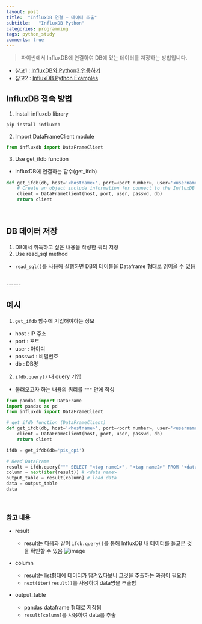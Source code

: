 ```yaml
---
layout: post
title:  "InfluxDB 연결 + 데이터 추출"
subtitle:   "InfluxDB Python"
categories: programming
tags: python_study
comments: true
---
```


> 파이썬에서 InfluxDB에 연결하여 DB에 있는 데이터를 저장하는 방법입니다.

* 참고1 : [InfluxDB와 Python3 연동하기](https://foreverhappiness.tistory.com/62)
* 참고2 : [InfluxDB Python Examples](https://influxdb-python.readthedocs.io/en/latest/examples.html)

## InfluxDB 접속 방법
1. Install influxdb library
```python
pip install influxdb
```
2. Import DataFrameClient module
```python
from influxdb import DataFrameClient  
```
3. Use get_ifdb function
  * InfluxDB에 연결하는 함수(get_ifdb)
```python
def get_ifdb(db, host='<hostname>', port=<port number>, user='<username>', passwd='<password>'):
    # Create an object include information for connect to the InfluxDB
    client = DataFrameClient(host, port, user, passwd, db)
    return client
```

<br>

## DB 데이터 저장
1. DB에서 취득하고 싶은 내용을 작성한 쿼리 저장
2. Use read_sql method
  * `read_sql()`를 사용해 실행하면 DB의 테이블을 Dataframe 형태로 읽어올 수 있음

<br>
------

## 예시
1. `get_ifdb` 함수에 기입해야하는 정보
  * host : IP 주소
  * port : 포트
  * user : 아이디
  * passwd : 비밀번호
  * db : DB명
2. `ifdb.query()` 내 query 기입
  * 불러오고자 하는 내용의 쿼리를 `"""` 안에 작성

```python
from pandas import DataFrame
import pandas as pd
from influxdb import DataFrameClient    

# get_ifdb function (DataFrameClient)
def get_ifdb(db, host='<hostname>', port=<port number>, user='<username>', passwd='<password>'):
    client = DataFrameClient(host, port, user, passwd, db)
    return client

ifdb = get_ifdb(db='pis_cpi')

# Read DataFrame
result = ifdb.query(""" SELECT "<tag name1>", "<tag name2>" FROM "<data name>" WHERE TIME >= '2021-12-05 00:00:00' AND TIME <= '2021-12-05 23:59:59' """)
column = next(iter(result)) # <data name>
output_table = result[column] # load data
data = output_table
data
```

<br>

### 참고 내용
* result
  *  result는 다음과 같이 `ifdb.query()`를 통해 InfluxDB 내 데이터를 들고온 것을 확인할 수 있음 
![image](https://user-images.githubusercontent.com/54492747/204196183-e92cc732-f270-426d-9920-60111c58cee9.png)

* column
  * result는 list형태에 데이터가 담겨있다보니 그것을 추출하는 과정이 필요함
  * `next(iter(result))`를 사용하여 data명을 추출함

* output_table
  * pandas dataframe 형태로 저장됨
  * `result[column]`를 사용하여 data를 추출
